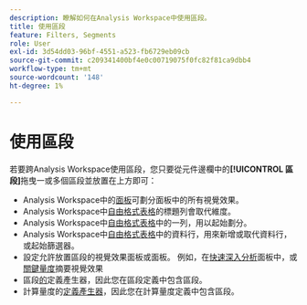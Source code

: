 ```yaml
---
description: 瞭解如何在Analysis Workspace中使用區段。
title: 使用區段
feature: Filters, Segments
role: User
exl-id: 3d54dd03-96bf-4551-a523-fb6729eb09cb
source-git-commit: c209341400bf4e0c00719075f0fc82f81ca9dbb4
workflow-type: tm+mt
source-wordcount: '148'
ht-degree: 1%

---
```


# 使用區段

若要跨Analysis Workspace使用區段，您只要從元件邊欄中的&#x200B;**[!UICONTROL 區段]**&#x200B;拖曳一或多個區段並放置在上方即可：

* Analysis Workspace中的[面板](/help/analysis-workspace/c-panels/panels.md)可劃分面板中的所有視覺效果。
* Analysis Workspace中[自由格式表格](/help/analysis-workspace/visualizations/freeform-table/freeform-table.md)的標題列會取代維度。
* Analysis Workspace中[自由格式表格](/help/analysis-workspace/visualizations/freeform-table/freeform-table.md)中的一列，用以起始劃分。
* Analysis Workspace中[自由格式表格](/help/analysis-workspace/visualizations/freeform-table/freeform-table.md)中的資料行，用來新增或取代資料行，或起始篩選器。
* 設定允許放置區段的視覺效果面板或面板。 例如，在[快速深入分析](/help/analysis-workspace/c-panels/quickinsight.md)面板中，或[關鍵量度](/help/analysis-workspace/visualizations/key-metric.md)摘要視覺效果
* 區段[的](/help/components/segments/seg-builder.md#definition-builder)定義產生器，因此您在區段定義中包含區段。
* 計算量度的[定義產生器](/help/components/calc-metrics/cm-workflow/cm-build-metrics.md#definition-builder)，因此您在計算量度定義中包含區段。
